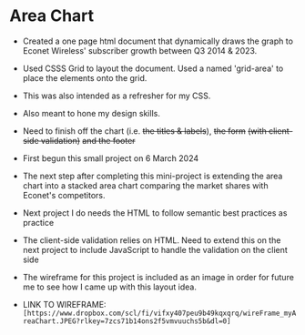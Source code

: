 # Area Chart

- Created a one page html document that dynamically draws the graph to Econet Wireless' subscriber growth between Q3 2014 & 2023.

- Used CSSS Grid to layout the document. Used a named 'grid-area' to place the elements onto the grid.

- This was also intended as a refresher for my CSS.

- Also meant to hone my design skills.

- Need to finish off the chart (i.e. ~~the titles & labels~~), ~~the form~~ ~~(with client-side validation)~~ ~~and the footer~~

- First begun this small project on 6 March 2024

- The next step after completing this mini-project is extending the area chart into a stacked area chart comparing the market shares with Econet's competitors.

- Next project I do needs the HTML to follow semantic best practices as practice

- The client-side validation relies on HTML. Need to extend this on the next project to include JavaScript to handle the validation on the client side

- The wireframe for this project is included as an image in order for future me to see how I came up with this layout idea.

- LINK TO WIREFRAME: `[https://www.dropbox.com/scl/fi/vifxy407peu9b49kqxqrq/wireFrame_myAreaChart.JPEG?rlkey=7zcs71b14ons2f5vmvuuchs5b&dl=0]`
